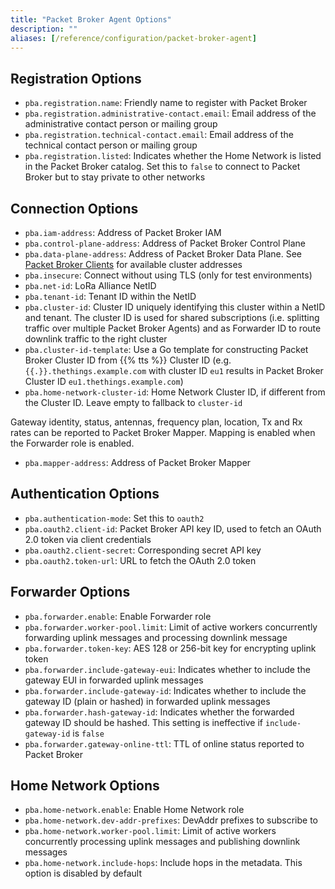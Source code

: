 ```yaml
---
title: "Packet Broker Agent Options"
description: ""
aliases: [/reference/configuration/packet-broker-agent]
---
```


## Registration Options

- `pba.registration.name`: Friendly name to register with Packet Broker
- `pba.registration.administrative-contact.email`: Email address of the administrative contact person or mailing group
- `pba.registration.technical-contact.email`: Email address of the technical contact person or mailing group
- `pba.registration.listed`: Indicates whether the Home Network is listed in the Packet Broker catalog. Set this to `false` to connect to Packet Broker but to stay private to other networks

## Connection Options

- `pba.iam-address`: Address of Packet Broker IAM
- `pba.control-plane-address`: Address of Packet Broker Control Plane
- `pba.data-plane-address`: Address of Packet Broker Data Plane. See [Packet Broker Clients](https://github.com/packetbroker/pb) for available cluster addresses
- `pba.insecure`: Connect without using TLS (only for test environments)
- `pba.net-id`: LoRa Alliance NetID
- `pba.tenant-id`: Tenant ID within the NetID
- `pba.cluster-id`: Cluster ID uniquely identifying this cluster within a NetID and tenant. The cluster ID is used for shared subscriptions (i.e. splitting traffic over multiple Packet Broker Agents) and as Forwarder ID to route downlink traffic to the right cluster
- `pba.cluster-id-template`: Use a Go template for constructing Packet Broker Cluster ID from {{% tts %}} Cluster ID (e.g. `{{.}}.thethings.example.com` with cluster ID `eu1` results in Packet Broker Cluster ID `eu1.thethings.example.com`)
- `pba.home-network-cluster-id`: Home Network Cluster ID, if different from the Cluster ID. Leave empty to fallback to `cluster-id`

Gateway identity, status, antennas, frequency plan, location, Tx and Rx rates can be reported to Packet Broker Mapper. Mapping is enabled when the Forwarder role is enabled.

- `pba.mapper-address`: Address of Packet Broker Mapper

## Authentication Options

- `pba.authentication-mode`: Set this to `oauth2`
- `pba.oauth2.client-id`: Packet Broker API key ID, used to fetch an OAuth 2.0 token via client credentials
- `pba.oauth2.client-secret`: Corresponding secret API key
- `pba.oauth2.token-url`: URL to fetch the OAuth 2.0 token

## Forwarder Options

- `pba.forwarder.enable`: Enable Forwarder role
- `pba.forwarder.worker-pool.limit`: Limit of active workers concurrently forwarding uplink messages and processing downlink message
- `pba.forwarder.token-key`: AES 128 or 256-bit key for encrypting uplink token
- `pba.forwarder.include-gateway-eui`: Indicates whether to include the gateway EUI in forwarded uplink messages
- `pba.forwarder.include-gateway-id`: Indicates whether to include the gateway ID (plain or hashed) in forwarded uplink messages
- `pba.forwarder.hash-gateway-id`: Indicates whether the forwarded gateway ID should be hashed. This setting is ineffective if `include-gateway-id` is `false`
- `pba.forwarder.gateway-online-ttl`: TTL of online status reported to Packet Broker

## Home Network Options

- `pba.home-network.enable`: Enable Home Network role
- `pba.home-network.dev-addr-prefixes`: DevAddr prefixes to subscribe to
- `pba.home-network.worker-pool.limit`: Limit of active workers concurrently processing uplink messages and publishing downlink messages
- `pba.home-network.include-hops`: Include hops in the metadata. This option is disabled by default
